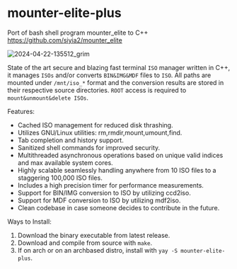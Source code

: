 # mounter-elite-plus
Port of bash shell program mounter_elite to C++ 
https://github.com/siyia2/mounter_elite

![2024-04-22-135512_grim](https://github.com/siyia2/mounter-elite-plus/assets/46220960/d642aae7-b21d-4178-b90a-727922517c1d)

State of the art secure and blazing fast terminal `ISO` manager written in C++, it manages `ISOs` and/or converts `BIN&IMG&MDF` files to `ISO`. All paths are mounted under `/mnt/iso_*` format and the conversion results are stored in their respective source directories. `ROOT` access is required to `mount&unmount&delete ISOs`. 

Features:
* Cached ISO management for reduced disk thrashing.
* Utilizes GNU/Linux utilities: rm,rmdir,mount,umount,find.
* Tab completion and history support.
* Sanitized shell commands for improved security.
* Multithreaded asynchronous operations based on unique valid indices and max available system cores.
* Highly scalable seamlessly handling anywhere from 10 ISO files to a staggering 100,000 ISO files.
* Includes a high precision timer for performance measurements.
* Support for BIN/IMG conversion to ISO by utilizing ccd2iso.
* Support for MDF conversion to ISO by utilizing mdf2iso.
* Clean codebase in case someone decides to contribute in the future.

Ways to Install:
1) Download the binary executable from latest release.
2) Download and compile from source with `make`.
3) If on arch or on an archbased distro, install with `yay -S mounter-elite-plus`.
